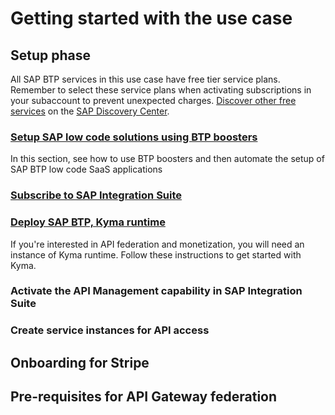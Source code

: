 # Getting started with the use case

## Setup phase
All SAP BTP services in this use case have free tier service plans. Remember to select these service plans when activating subscriptions in your subaccount to prevent unexpected charges. [Discover other free services](https://help.sap.com/docs/BTP/65de2977205c403bbc107264b8eccf4b/524e1081d8dc4b0f9d055a6bec383ec3.html) on the [SAP Discovery Center](https://discovery-center.cloud.sap/#/viewServices?provider=all&regions=all&category=freetierservices).

### [Setup SAP low code solutions using BTP boosters](https://github.com/SAP-docs/btp-cloud-platform/blob/main/docs/30-development/boosters-fb1b561.md)
In this section, see how to use BTP boosters and then automate the setup of SAP BTP low code SaaS applications
### [Subscribe to SAP Integration Suite](./01-02-Subscribe-Integration-Suite.md)
### [Deploy SAP BTP, Kyma runtime](https://github.com/SAP-docs/btp-cloud-platform/blob/main/docs/50-administration-and-ops/create-the-kyma-environment-instance-09dd313.md)
If you're interested in API federation and monetization, you will need an instance of Kyma runtime. Follow these instructions to get started with Kyma.
### Activate the API Management capability in SAP Integration Suite
### Create service instances for API access 

## Onboarding for Stripe

## Pre-requisites for API Gateway federation
